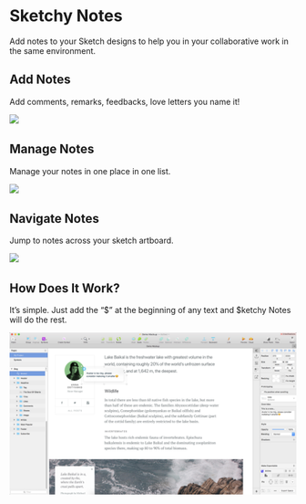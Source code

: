 # Sketchy Notes

Add notes to your Sketch designs to help you in your collaborative work in the same environment.

## Add Notes
Add comments, remarks, feedbacks, love letters you name it!

![](images/addnotes.gif)


## Manage Notes
Manage your notes in one place in one list.

![](images/manage.gif)

## Navigate Notes
Jump to notes across your sketch artboard.

![](images/navigate.gif)

## How Does It Work?
It’s simple. Just add the “$” at the beginning of any text and $ketchy Notes will do the rest.

![](images/addnotesscr.jpg)


